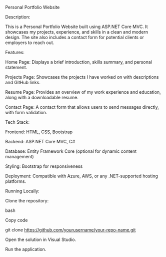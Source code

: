 Personal Portfolio Website

Description:

This is a Personal Portfolio Website built using ASP.NET Core MVC. It showcases my projects, experience, and skills in a clean and modern design. The site also includes a contact form for potential clients or employers to reach out.

Features:

Home Page: Displays a brief introduction, skills summary, and personal statement.

Projects Page: Showcases the projects I have worked on with descriptions and GitHub links.

Resume Page: Provides an overview of my work experience and education, along with a downloadable resume.

Contact Page: A contact form that allows users to send messages directly, with form validation.

Tech Stack:

Frontend: HTML, CSS, Bootstrap

Backend: ASP.NET Core MVC, C#

Database: Entity Framework Core (optional for dynamic content management)

Styling: Bootstrap for responsiveness

Deployment: Compatible with Azure, AWS, or any .NET-supported hosting platforms.


Running Locally:

Clone the repository:

bash

Copy code

git clone https://github.com/yourusername/your-repo-name.git

Open the solution in Visual Studio.

Run the application.
